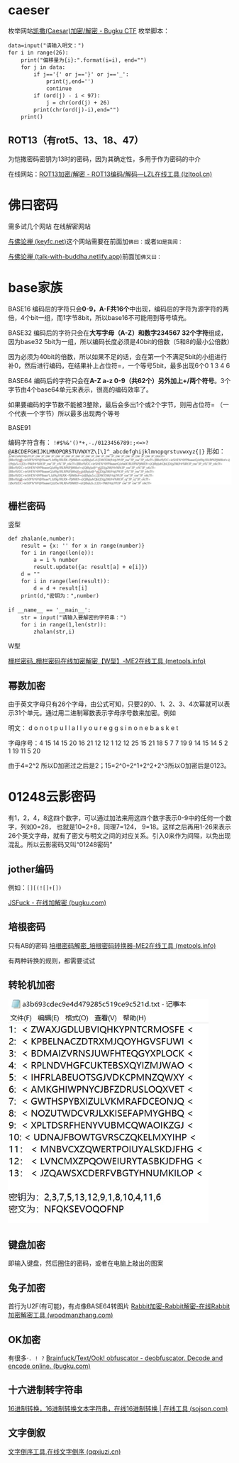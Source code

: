 # caeser

枚举网站[凯撒(Caesar)加密/解密 - Bugku CTF](https://ctf.bugku.com/tool/caesar)
枚举脚本：
```
data=input("请输入明文：")  
for i in range(26):  
    print("偏移量为{i}:".format(i=i), end="")  
    for j in data:  
        if j=='{' or j=='}' or j=='_':  
            print(j,end='')  
            continue  
        if (ord(j) - i < 97):  
            j = chr(ord(j) + 26)  
        print(chr(ord(j)-i),end="")  
    print()
```

## ROT13（有rot5、13、18、47）

为恺撒密码密钥为13时的密码，因为其确定性，多用于作为密码的中介

在线网站：[ROT13加密/解密 - ROT13编码/解码—LZL在线工具 (lzltool.cn)](https://lzltool.cn/Tools/Rot13)

# 佛曰密码

需多试几个网站
在线解密网站

[与佛论禅 (keyfc.net)](https://www.keyfc.net/bbs/tools/tudoucode.aspx)这个网站需要在前面加`佛曰：`或者`如是我闻：`

[与佛论禅 (talk-with-buddha.netlify.app)](https://talk-with-buddha.netlify.app/)前面加`佛又曰：`


# base家族
BASE16
编码后的字符只会**0-9，A-F共16个**中出现，编码后的字符为源字符的两倍，4个bit一组，而1字节8bit，所以base16不可能用到等号填充。

BASE32
编码后的字符只会在**大写字母（A-Z）和数字234567 32个字符**组成，因为base32 5bit为一组，所以编码长度必须是40bit的倍数（5和8的最小公倍数）

因为必须为40bit的倍数，所以如果不足的话，会在第一个不满足5bit的小组进行补0，然后进行编码，在结果补上占位符=，一个等号5bit，最多出现6个0 1 3 4 6

BASE64
编码后的字符只会在**A-Z a-z 0-9（共62个）另外加上+/两个符号**。3个字节由4个base64单元来表示，很高的编码效率了。

如果要编码的字节数不能被3整除，最后会多出1个或2个字节，则用占位符= （一个代表一个字节）所以最多出现两个等号

BASE91

编码字符含有：
`!#$%&'()*+,-./0123456789:;<=>?@ABCDEFGHIJKLMNOPQRSTUVWXYZ\[\]^_abcdefghijklmnopqrstuvwxyz{|}`
形如：
![](./img/2.jpg)

## 栅栏密码

竖型
```
def zhalan(e,number):  
    result = {x: '' for x in range(number)}  
    for i in range(len(e)):  
        a = i % number  
        result.update({a: result[a] + e[i]})  
    d = ""  
    for i in range(len(result)):  
        d = d + result[i]  
    print(d,"密钥为：",number)  
  
if __name__ == '__main__':  
    str = input("请输入要解密的字符串：")  
    for i in range(1,len(str)):  
        zhalan(str,i)
```


W型

[栅栏密码_栅栏密码在线加密解密【W型】-ME2在线工具 (metools.info)](http://www.metools.info/code/fence154.html)


## 幂数加密

由于英文字母只有26个字母，由公式可知，只要2的0、1、2、3、4次幂就可以表示31个单元。通过用二进制幂数表示字母序号数来加密。例如

明文： d o n o t p u l l a l l y o u r e g g s i n o n e b a s k e t

字母序号：4 15 14 15 20 16 21 12 12 1 12 12 25 15 21 18 5 7 7 19 9 14 15 14 5 2 1 19 11 5 20

由于4=2^2 所以D加密过之后是2；15=2^0+2^1+2^2+2^3所以O加密后是0123。

# 01248云影密码

有1，2，4，8这四个数字，可以通过加法来用这四个数字表示0-9中的任何一个数字，列如0=28， 也就是10=2+8，同理7=124， 9=18。这样之后再用1-26来表示26个英文字母，就有了密文与明文之间的对应关系。引入0来作为间隔，以免出现混乱。所以云影密码又叫“01248密码”

## jother编码

例如：`[][(![]+[])`

[JSFuck - 在线加解密 (bugku.com)](https://www.bugku.com/tools/jsfuck/)

## 培根密码

只有AB的密码
[培根密码解密_培根密码转换器-ME2在线工具 (metools.info)](http://www.metools.info/code/bacon193.html)

有两种转换的规则，都需要试试

## 转轮机加密

![](./img/1.jpg)

## 键盘加密

即输入键盘，然后圈住的密码，或者在电脑上敲出的图案

## 兔子加密

首行为U2F(有可能)，有点像BASE64转图片
[Rabbit加密-Rabbit解密-在线Rabbit加密解密工具 (woodmanzhang.com)](https://www.woodmanzhang.com/webkit/rabbitencrypt/index.html)

## OK加密

有很多·`. ! ?`
[Brainfuck/Text/Ook! obfuscator - deobfuscator. Decode and encode online. (bugku.com)](https://tool.bugku.com/brainfuck/?wafcloud=1)

## 十六进制转字符串

[16进制转换，16进制转换文本字符串，在线16进制转换 | 在线工具 (sojson.com)](https://www.sojson.com/hexadecimal.html)

## 文字倒叙

[文字倒序工具,在线文字倒序 (qqxiuzi.cn)](https://www.qqxiuzi.cn/zh/daoxu/)

